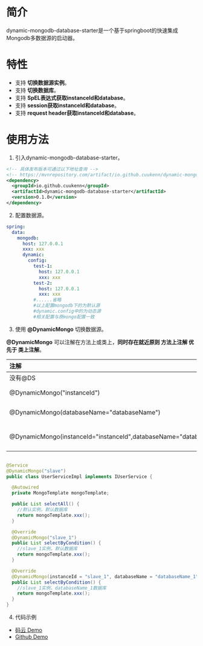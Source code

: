 # 简介

dynamic-mongodb-database-starter是一个基于springboot的快速集成Mongodb多数据源的启动器。

# 特性

- 支持 **切换数据源实例**。
- 支持 **切换数据库**。
- 支持 **SpEL表达式获取instanceId和database**。
- 支持 **session获取instanceId和database**。
- 支持 **request header获取instanceId和database**。

# 使用方法

1. 引入dynamic-mongodb-database-starter。

```xml
<!-- 具体发布版本可通过以下地址查询 -->
<!-- https://mvnrepository.com/artifact/io.github.cuukenn/dynamic-mongodb-database-starter -->
<dependency>
  <groupId>io.github.cuukenn</groupId>
  <artifactId>dynamic-mongodb-database-starter</artifactId>
  <version>0.1.0</version>
</dependency>
```

2. 配置数据源。

```yaml
spring:
  data:
    mongodb:
      host: 127.0.0.1
      xxx: xxx
      dynamic:
        config:
          test-1:
            host: 127.0.0.1
            xxx: xxx
          test-2:
            host: 127.0.0.1
            xxx: xxx
          #......省略
          #以上配置mongodb下的为默认源
          #dynamic.config中的为动态源
          #相关配置与原mongo配置一致
```

3. 使用  **@DynamicMongo**  切换数据源。

**@DynamicMongo** 可以注解在方法上或类上，**同时存在就近原则 方法上注解 优先于 类上注解**。

| 注解                                                         | 结果                                     |
| :----------------------------------------------------------- | :--------------------------------------- |
| 没有@DS                                                      | 默认数据源                               |
| @DynamicMongo("instanceId")                                  | instanceId为指定库key                    |
| @DynamicMongo(databaseName="databaseName")                   | databaseName为库名                       |
| @DynamicMongo(instanceId="instanceId",databaseName="databaseName") | instanceId为指定库key,databaseName为库名 |

```java

@Service
@DynamicMongo("slave")
public class UserServiceImpl implements IUserService {

  @Autowired
  private MongoTemplate mongoTemplate;

  public List selectAll() {
    //默认实例，默认数据库
    return mongoTemplate.xxx();
  }

  @Override
  @DynamicMongo("slave_1")
  public List selectByCondition() {
    //slave_1实例，默认数据库
    return mongoTemplate.xxx();
  }

  @Override
  @DynamicMongo(instanceId = "slave_1", databaseName = "databaseName_1")
  public List selectByCondition() {
    //slave_1实例，databaseName_1数据库
    return mongoTemplate.xxx();
  }
}
```

4. 代码示例

- [码云 Demo](https://gitee.com/cuukenn/open-source-study/tree/master/sample/dynamic-mongodb-demo)
- [Github Demo](https://github.com/cuukenn/open-source-study/tree/master/sample/dynamic-mongodb-demo)